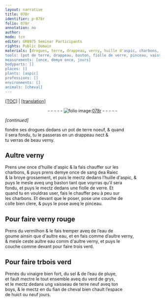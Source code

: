 ```yaml
---
layout: narrative
title: 078r
identifier: p-078r
folio: 078r
annotation: no
author:
mode: tcn
editor: GR8975 Seminar Participants
rights: Public Domain
materials: [drogues, terre, drappeau, verny, huille d'aspic, charbons, sang dea Raiec, verre, colle bien clere, verny rouge, vermilhon, eau de goume, eau, trbois, vinaigre bien fort, sel, eau de pluye, verd de grys, boys, fian de cheval]
tools: [pot de terre, drappeau, baston, fiolle de verre, pinceau, vaisseau de terre]
measurements: [once, demye once, jours]
bodyparts: []
places: []
plants: [aspic]
professions: []
environments: []
animals: [cheval]
---
```


<p><a href="{{ site.baseurl }}/normalized/">[TOC]</a> | <a href="{{ site.baseurl }}/texts/p-078r_tl/" target="_blank">[translation]</a></p><div class="folio" align="center">- - - - - <a href="http://gallica.bnf.fr/ark:/12148/btv1b10500001g/f161.item" target="_blank"><img src="https://cu-mkp.github.io/2017-workshop-edition/assets/photo-icon.png" alt="folio image: " style="display:inline-block; margin-bottom:-3px;"/>078r</a> - - - - - </div>  
 
*[continued]*
  
fondre ses <span class="m">drogues</span> dedans un <span class="tl">pot de <span class="m">terre</span></span> noeuf, & quand<br/> il sera fondu, tu le passeras en un <span class="tl"><span class="m">drappeau</span></span> nect &<br/> tu verras de beau <span class="m">verny</span>.
 
 
  

## Aultre <span class="m">verny</span>

 
Prens une <span class="ms">once</span> d’<span class="m">huille d'<span class="pa">aspic</span></span> & la fais chauffer sur les<br/> <span class="m">charbons</span>, & puys prens <span class="ms">demye once</span> de <span class="m">sang d<span class="del">e</span><span class="add">a</span> Ra<span class="del">ie</span><span class="add">c</span></span><br/> & la broye grossement, et puis le mectz dedans l’<span class="m">huille d'<span class="pa">aspic</span></span>, &<br/> puys le mesle aveq ung <span class="tl">baston</span> tant q<span class="exp">ue</span> voyrras q<span class="exp">u'i</span>l sera<br/> fondu, et puys le mectz dedans une <span class="tl">fiolle de <span class="m">verre</span></span>. Et<br/> quand tu en vouldras user, fais le chauffer peu à peu sur<br/> les <span class="m">charbons</span>. Et devant q<span class="exp">ue</span> le poser, pose une couche de<br/> <span class="m">colle bien clere</span>, & puys le pose aveq le <span class="tl">pinceau</span>.
 
 
  

## Pour faire <span class="m">verny rouge</span>

 
Prens du <span class="m">vermilhon</span> & le fais tremper aveq de l’<span class="m">eau de<br/> goume</span> ainsin q<span class="exp">ue</span> d'au<span class="exp">ltr</span>e <span class="m">eau</span>, et en fais comme d’au<span class="exp">ltr</span>e <span class="m">verny</span>,<br/> & mesle ceste au<span class="exp">ltr</span>e <span class="m">eau</span> comm d'au<span class="exp">ltr</span>e <span class="m">verny</span>, et puys le<br/> couche comme devant <span class="del">pour faire trois verd</span>.
 
 
  

## Pour faire <span class="m"><span class="del">tr</span>bois</span> verd

 
Prenés du <span class="m">vinaigre bien fort</span>, du <span class="m">sel</span> & de l’<span class="m">eau de pluye</span>,<br/> et fault mectre le tout ensemble aveq du <span class="m">verd de grys</span>,<br/> et le mectz dedans ung <span class="tl">vaisseau de <span class="m">terre</span></span> neuf aveq ton<br/> <span class="m">boys</span>, & le mectz en du <span class="m">fian de <span class="al">cheval</span></span> bien chault l’espace<br/> de huict ou neuf <span class="ms"><span class="tmp">jours</span></span>.
 
